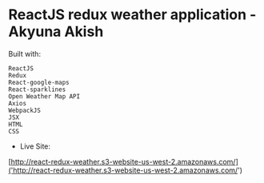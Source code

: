 # ReactJS redux weather application - Akyuna Akish

Built with:
```
ReactJS
Redux
React-google-maps
React-sparklines
Open Weather Map API
Axios
WebpackJS
JSX
HTML
CSS
```

- Live Site:

[http://react-redux-weather.s3-website-us-west-2.amazonaws.com/]('http://react-redux-weather.s3-website-us-west-2.amazonaws.com/')

